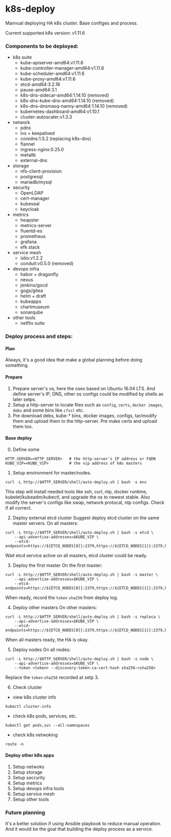 # k8s-deploy

Mannual deploying HA k8s cluster. Base configes and process.

Current supported k8s version: v1.11.6

### Components to be deployed:

- k8s suite
    - kube-apiserver-amd64:v1.11.6
    - kube-controller-manager-amd64:v1.11.6
    - kube-scheduler-amd64:v1.11.6
    - kube-proxy-amd64:v1.11.6
    - etcd-amd64:3.2.18
    - pause-amd64:3.1
    - k8s-dns-sidecar-amd64:1.14.10 (removed)
    - k8s-dns-kube-dns-amd64:1.14.10 (removed)
    - k8s-dns-dnsmasq-nanny-amd64:1.14.10 (removed)
    - kubernetes-dashboard-amd64:v1.10.1
    - cluster-autoscaler:v1.3.3
- network
    - pdns
    - lvs + keepalived
    - coredns:1.5.2 (replacing k8s-dns)
    - flannel
    - ingress-nginx:0.25.0
    - metallb
    - external-dns
- storage
    - nfs-client-provision
    - postgresql
    - mariadb/mysql
- security
    - OpenLDAP
    - cert-manager
    - kubeseal
    - keycloak
- metrics
    - heapster
    - metrics-server
    - fluentd-es
    - prometheus
    - grafana
    - efk stack
- service mesh
    - istio:v1.2.2
    - conduit:v0.5.0 (removed)
- devops infra
    - habor + dragonfly
    - nexus
    - jenkins/gocd
    - gogs/gitea
    - helm + draft
    - kubeapps
    - chartmuseum
    - sonarqube
- other tools
    - netflix suite

### Deploy process and steps:
#### Plan
Always, it's a good idea that make a global planning before doing something. 
#### Prepare
1. Prepare server's os, here the oses based on Ubuntu 16.04 LTS. And define server's IP, DNS, other os configs could be modified by shells as later setps.
2. Setup a http-server to locate files such as `config`, `certs`, `docker images`, `debs` and some bins like `cfssl` etc. 
3. Pre download debs, kube-* bins, docker images, configs, tar/modify them and upload them to the http-server. Pre make certs and upload them too.
#### Base deploy
0. Define some 
```
HTTP_SERVER=<HTTP_SERVER>   # the http-server's IP address or FQDN 
KUBE_VIP=<KUBE_VIP>         # the vip address of k8s masters
```
1. Setup environment for master/nodes.
```
curl -L http://$HTTP_SERVER/shell/auto-deploy.sh | bash -s env
```
This step will install needed tools like ssh, curl, ntp, docker runtime, kubelet/kubeadm/kubectl, and upgrade the os to newest stable. Also modify the server's configs like swap, network protocal, ntp configs. 
Check if all correct. 

2. Deploy external etcd cluster
Suggest deploy etcd cluster on the same master servers. On all masters:
```
curl -L http://$HTTP_SERVER/shell/auto-deploy.sh | bash -s etcd \
    --api-advertise-addresses=$KUBE_VIP \
    --etcd-endpoints=https://${ETCD_NODES[0]}:2379,https://${ETCD_NODES[1]}:2379,https://${ETCD_NODES[2]}:2379
```
Wait etcd service active on all masters, etcd cluster could be ready.

3. Deploy the first master
On the first master:
```
curl -L http://$HTTP_SERVER/shell/auto-deploy.sh | bash -s master \
    --api-advertise-addresses=$KUBE_VIP \
    --etcd-endpoints=https://${ETCD_NODES[0]}:2379,https://${ETCD_NODES[1]}:2379,https://${ETCD_NODES[2]}:2379
```
When ready, record the `token` `sha256` from deploy log.

4. Deploy other masters
On other masters:
```
curl -L http://$HTTP_SERVER/shell/auto-deploy.sh | bash -s reploca \
    --api-advertise-addresses=$KUBE_VIP \
    --etcd-endpoints=https://${ETCD_NODES[0]}:2379,https://${ETCD_NODES[1]}:2379,https://${ETCD_NODES[2]}:2379
```
When all masters ready, the HA is okay.

5. Deploy nodes
On all nodes:
```
curl -L http://$HTTP_SERVER/shell/auto-deploy.sh | bash -s node \
    --api-advertise-addresses=$KUBE_VIP \
    --token <token> --discovery-token-ca-cert-hash sha256:<sha256>
```
Replace the `token` `sha256` recorded at setp 3.

6. Check cluster
- view k8s cluster info
```
kubectl cluster-info 
```
- check k8s pods, services, etc.
```
kubectl get pods,svc --all-namespaces
```
- check k8s netwoking
```
route -n
```
#### Deploy other k8s apps
1. Setup netwoks
2. Setup storage
3. Setup secrurity
4. Setup metrics
5. Setup devops infra tools
6. Setup service mesh
7. Setup other tools

### Future planning
It's a better solution if using Ansible playbook to reduce manual operation. And it would be the goal that building the deploy process as a service.